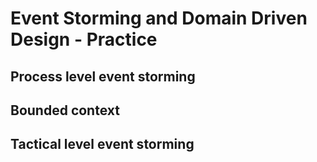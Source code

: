 # Event Storming and Domain Driven Design - Practice
## Process level event storming
## Bounded context
## Tactical level event storming